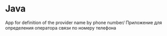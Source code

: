 # Java
App  for definition of the provider name by phone number/ Приложение для определения оператора связи по номеру телефона
